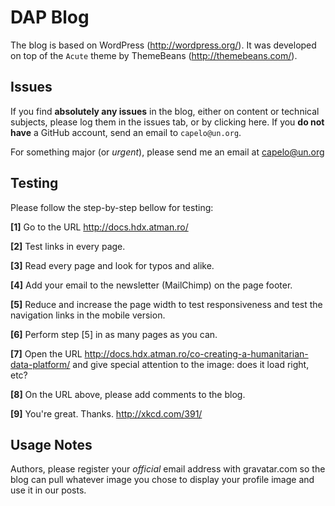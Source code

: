 DAP Blog 
===============================

The blog is based on WordPress (http://wordpress.org/). It was developed on top of the `Acute` theme by ThemeBeans (http://themebeans.com/). 


Issues
------

If you find **absolutely any issues** in the blog, either on content or technical subjects, please log them in the issues tab, or by clicking here. If you **do not have** a GitHub account, send an email to `capelo@un.org`.

For something major (or *urgent*), please send me an email at capelo@un.org

Testing
-------

Please follow the step-by-step bellow for testing: 

        
**[1]** Go to the URL http://docs.hdx.atman.ro/
        
**[2]** Test links in every page. 

**[3]** Read every page and look for typos and alike.
        
**[4]** Add your email to the newsletter (MailChimp) on the page footer.
        
**[5]** Reduce and increase the page width to test responsiveness and test the navigation links in the mobile version.
        
**[6]** Perform step [5] in as many pages as you can. 
        
**[7]** Open the URL http://docs.hdx.atman.ro/co-creating-a-humanitarian-data-platform/ and give special attention to the image: does it load right, etc?
        
**[8]** On the URL above, please add comments to the blog. 

**[9]** You're great. Thanks. http://xkcd.com/391/




Usage Notes
-----------

Authors, please register your *official* email address with gravatar.com so the blog can pull whatever image you chose to display your profile image and use it in our posts. 

